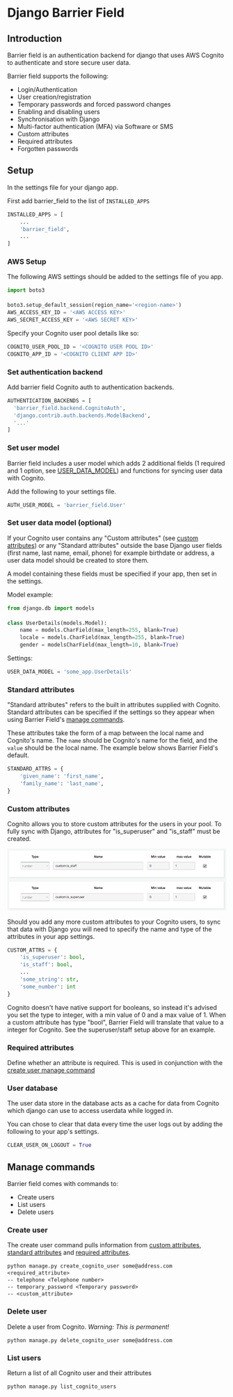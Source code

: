 # Django Barrier Field

## Introduction

Barrier field is an authentication backend for django that uses AWS Cognito to authenticate and store secure user data.

Barrier field supports the following:

* Login/Authentication
* User creation/registration
* Temporary passwords and forced password changes
* Enabling and disabling users
* Synchronisation with Django
* Multi-factor authentication (MFA) via Software or SMS
* Custom attributes
* Required attributes
* Forgotten passwords

## Setup

In the settings file for your django app.

First add barrier_field to the list of `INSTALLED_APPS`

```python
INSTALLED_APPS = [
    ...
    'barrier_field',
    ...
]
```

### AWS Setup

The following AWS settings should be added to the settings file of you app.

```python
import boto3

boto3.setup_default_session(region_name='<region-name>')
AWS_ACCESS_KEY_ID = '<AWS ACCESS KEY>'
AWS_SECRET_ACCESS_KEY = '<AWS SECRET KEY>'
```

Specify your Cognito user pool details like so:

```python
COGNITO_USER_POOL_ID = '<COGNITO USER POOL ID>'
COGNITO_APP_ID = '<COGNITO CLIENT APP ID>'
```

### Set authentication backend

Add barrier field Cognito auth to authentication backends.

```python
AUTHENTICATION_BACKENDS = [
  'barrier_field.backend.CognitoAuth',
  'django.contrib.auth.backends.ModelBackend',
  '...'
]
```

### Set user model

Barrier field includes a user model which adds 2 additional fields (1 required and 1 option, see [USER_DATA_MODEL](#link)) and functions for syncing user data with Cognito.

Add the following to your settings file.

```python
AUTH_USER_MODEL = 'barrier_field.User'
```

### Set user data model (optional)

If your Cognito user contains any "Custom attributes" (see [custom attributes](#Custom_attributes)) or any "Standard attributes" outside the base Django user fields (first name, last name, email, phone) for example birthdate or address, a user data model should be created to store them.

A model containing these fields must be specified if your app, then set in the settings.


Model example:
```python
from django.db import models

class UserDetails(models.Model):
    name = models.CharField(max_length=255, blank=True)
    locale = models.CharField(max_length=255, blank=True)
    gender = modelsCharField(max_length=10, blank=True)

```

Settings:
```python
USER_DATA_MODEL = 'some_app.UserDetails'
```

### Standard attributes

"Standard attributes" refers to the built in attributes supplied with Cognito. Standard attributes can be specified if the settings so they appear when using Barrier Field's [manage commands](#create_user).

These attributes take the form of a map between the local name and Cognito's name. The `name` should be Cognito's name for the field, and the `value` should be the local name. The example below shows Barrier Field's default.

```python
STANDARD_ATTRS = {
    'given_name': 'first_name',
    'family_name': 'last_name',
}
```

### Custom attributes

Cognito allows you to store custom attributes for the users in your pool. To fully sync with Django, attributes for "is_superuser" and "is_staff" must be created.

![alt text](./barrier_field/docs/images/required_attributes.png)


Should you add any more custom attributes to your Cognito users, to sync that data with Django you will need to specify the name and type of the attributes in your app settings.

```python
CUSTOM_ATTRS = {
    'is_superuser': bool,
    'is_staff': bool,
    ...
    'some_string': str,
    'some_number': int
}
```

Cognito doesn't have native support for booleans, so instead it's advised you set the type to integer, with a min value of 0 and a max value of 1. When a custom attribute has type "bool", Barrier Field will translate that value to a integer for Cognito. See the superuser/staff setup above for an example.

### Required attributes

Define whether an attribute is required. This is used in conjunction with the [create user manage command](#create_user)

### User database

The user data store in the database acts as a cache for data from Cognito which django can use to access userdata while logged in.

You can chose to clear that data  every time the user logs out by adding the following to your app's settings.

```python
CLEAR_USER_ON_LOGOUT = True
```

## Manage commands

Barrier field comes with commands to:

* Create users
* List users
* Delete users

### Create user

The create user command pulls information from [custom attributes](), [standard attributes]() and [required attributes](). 

```
python manage.py create_cognito_user some@address.com <required_attribute>
-- telephone <Telephone number>
-- temporary_password <Temporary password>
-- <custom_attribute>
```

### Delete user

Delete a user from Cognito. _Warning: This is permanent!_

```
python manage.py delete_cognito_user some@address.com
```

### List users

Return a list of all Cognito user and their attributes

```
python manage.py list_cognito_users
```
